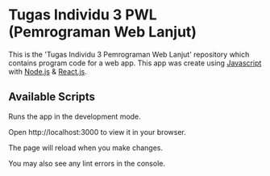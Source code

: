 # Tugas Individu 3 PWL (Pemrograman Web Lanjut)

This is the 'Tugas Individu 3 Pemrograman Web Lanjut' repository which contains program code for a web app. This app was create using [Javascript](https://www.javascript.com/) with [Node.js](https://nodejs.org/en/docs) & [React.js](https://react.dev/).

## Available Scripts
Runs the app in the development mode.

Open http://localhost:3000 to view it in your browser.

The page will reload when you make changes.

You may also see any lint errors in the console.
